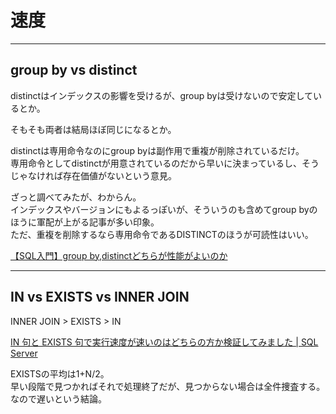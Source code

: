 # 速度

---

## group by vs distinct

distinctはインデックスの影響を受けるが、group byは受けないので安定しているとか。  

そもそも両者は結局ほぼ同じになるとか。  

distinctは専用命令なのにgroup byは副作用で重複が削除されているだけ。  
専用命令としてdistinctが用意されているのだから早いに決まっているし、そうじゃなければ存在価値がないという意見。  

ざっと調べてみたが、わからん。  
インデックスやバージョンにもよるっぽいが、そういうのも含めてgroup byのほうに軍配が上がる記事が多い印象。  
ただ、重複を削除するなら専用命令であるDISTINCTのほうが可読性はいい。  

[【SQL入門】group by,distinctどちらが性能がよいのか](https://forse.hatenablog.com/entry/2014/03/13/204259)  

---

## IN vs EXISTS vs INNER JOIN

INNER JOIN > EXISTS > IN

[IN 句と EXISTS 句で実行速度が速いのはどちらの方か検証してみました | SQL Server](https://itblogdsi.blog.fc2.com/blog-entry-406.html)

EXISTSの平均は1+N/2。  
早い段階で見つかればそれで処理終了だが、見つからない場合は全件捜査する。  
なので遅いという結論。  